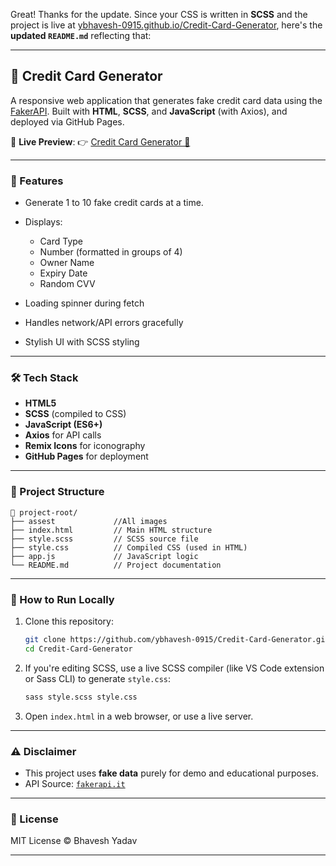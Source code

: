 Great! Thanks for the update. Since your CSS is written in **SCSS** and the project is live at [ybhavesh-0915.github.io/Credit-Card-Generator](https://ybhavesh-0915.github.io/Credit-Card-Generator/), here's the **updated `README.md`** reflecting that:

---

## 📇 Credit Card Generator

A responsive web application that generates fake credit card data using the [FakerAPI](https://fakerapi.it/). Built with **HTML**, **SCSS**, and **JavaScript** (with Axios), and deployed via GitHub Pages.

🔗 **Live Preview**:
👉 [Credit Card Generator 🔗](https://ybhavesh-0915.github.io/Credit-Card-Generator/)

---

### 🚀 Features

* Generate 1 to 10 fake credit cards at a time.
* Displays:

  * Card Type
  * Number (formatted in groups of 4)
  * Owner Name
  * Expiry Date
  * Random CVV
* Loading spinner during fetch
* Handles network/API errors gracefully
* Stylish UI with SCSS styling

---

### 🛠️ Tech Stack

* **HTML5**
* **SCSS** (compiled to CSS)
* **JavaScript (ES6+)**
* **Axios** for API calls
* **Remix Icons** for iconography
* **GitHub Pages** for deployment

---

### 📂 Project Structure

```
📁 project-root/
├── assest             //All images
├── index.html         // Main HTML structure
├── style.scss         // SCSS source file
├── style.css          // Compiled CSS (used in HTML)
├── app.js             // JavaScript logic
└── README.md          // Project documentation
```

---

### 🧪 How to Run Locally

1. Clone this repository:

   ```bash
   git clone https://github.com/ybhavesh-0915/Credit-Card-Generator.git
   cd Credit-Card-Generator
   ```

2. If you're editing SCSS, use a live SCSS compiler (like VS Code extension or Sass CLI) to generate `style.css`:

   ```bash
   sass style.scss style.css
   ```

3. Open `index.html` in a web browser, or use a live server.

---

### ⚠️ Disclaimer

* This project uses **fake data** purely for demo and educational purposes.
* API Source: [`fakerapi.it`](https://fakerapi.it/en)

---

### 📜 License

MIT License © Bhavesh Yadav

---

